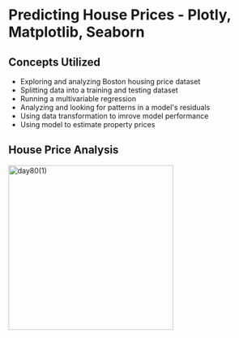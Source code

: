 # Predicting House Prices - Plotly, Matplotlib, Seaborn
## Concepts Utilized
- Exploring and analyzing Boston housing price dataset
- Splitting data into a training and testing dataset
- Running a multivariable regression
- Analyzing and looking for patterns in a model's residuals
- Using data transformation to imrove model performance
- Using model to estimate property prices
## House Price Analysis
<img width="325" alt="day80(1)" src="https://user-images.githubusercontent.com/98851253/168121216-78c20207-e0a4-461a-8d65-b3db48b64a8d.png">
